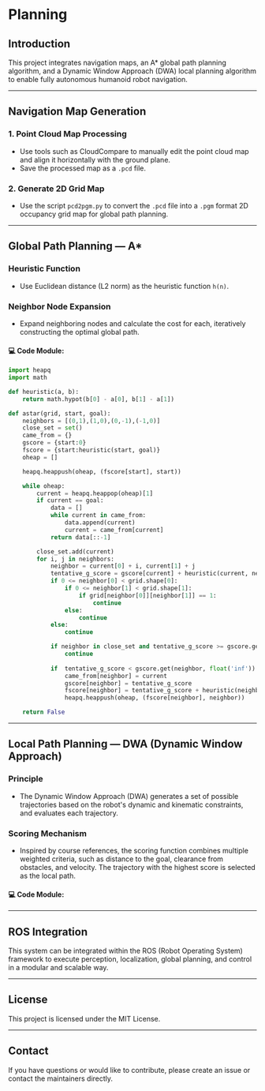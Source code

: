# Planning

## Introduction
This project integrates navigation maps, an A* global path planning algorithm, and a Dynamic Window Approach (DWA) local planning algorithm to enable fully autonomous humanoid robot navigation.

---

## Navigation Map Generation

### 1. Point Cloud Map Processing
- Use tools such as CloudCompare to manually edit the point cloud map and align it horizontally with the ground plane.
- Save the processed map as a `.pcd` file.

### 2. Generate 2D Grid Map
- Use the script `pcd2pgm.py` to convert the `.pcd` file into a `.pgm` format 2D occupancy grid map for global path planning.

---

## Global Path Planning — A*

### Heuristic Function
- Use Euclidean distance (L2 norm) as the heuristic function `h(n)`.

### Neighbor Node Expansion
- Expand neighboring nodes and calculate the cost for each, iteratively constructing the optimal global path.

#### 💻 Code Module: 
```python
import heapq
import math

def heuristic(a, b):
    return math.hypot(b[0] - a[0], b[1] - a[1])

def astar(grid, start, goal):
    neighbors = [(0,1),(1,0),(0,-1),(-1,0)]
    close_set = set()
    came_from = {}
    gscore = {start:0}
    fscore = {start:heuristic(start, goal)}
    oheap = []

    heapq.heappush(oheap, (fscore[start], start))

    while oheap:
        current = heapq.heappop(oheap)[1]
        if current == goal:
            data = []
            while current in came_from:
                data.append(current)
                current = came_from[current]
            return data[::-1]

        close_set.add(current)
        for i, j in neighbors:
            neighbor = current[0] + i, current[1] + j            
            tentative_g_score = gscore[current] + heuristic(current, neighbor)
            if 0 <= neighbor[0] < grid.shape[0]:
                if 0 <= neighbor[1] < grid.shape[1]:
                    if grid[neighbor[0]][neighbor[1]] == 1:
                        continue
                else:
                    continue
            else:
                continue

            if neighbor in close_set and tentative_g_score >= gscore.get(neighbor, 0):
                continue
                
            if  tentative_g_score < gscore.get(neighbor, float('inf')) or neighbor not in [i[1] for i in oheap]:
                came_from[neighbor] = current
                gscore[neighbor] = tentative_g_score
                fscore[neighbor] = tentative_g_score + heuristic(neighbor, goal)
                heapq.heappush(oheap, (fscore[neighbor], neighbor))

    return False
```
---
## Local Path Planning — DWA (Dynamic Window Approach)

### Principle
- The Dynamic Window Approach (DWA) generates a set of possible trajectories based on the robot's dynamic and kinematic constraints, and evaluates each trajectory.

### Scoring Mechanism
- Inspired by course references, the scoring function combines multiple weighted criteria, such as distance to the goal, clearance from obstacles, and velocity. The trajectory with the highest score is selected as the local path.

#### 💻 Code Module: 

---

## ROS Integration
This system can be integrated within the ROS (Robot Operating System) framework to execute perception, localization, global planning, and control in a modular and scalable way.

---

## License
This project is licensed under the MIT License.

---

## Contact
If you have questions or would like to contribute, please create an issue or contact the maintainers directly.
